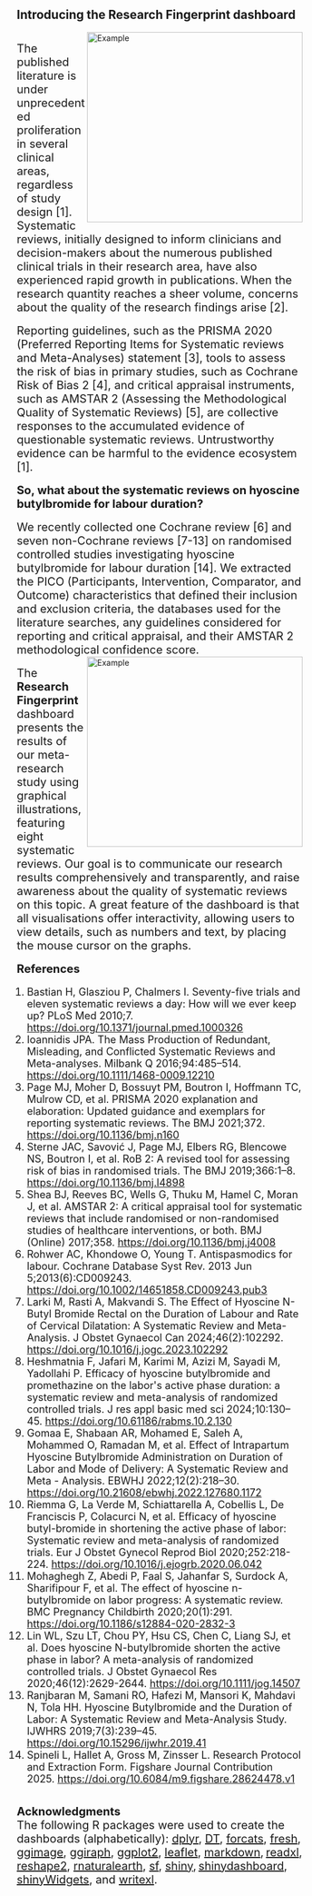 ## Introducing the Research Fingerprint dashboard 

<img src="stork_with_baby.jpg" alt="Example" width="380" height="335" align="right"/>
<br>
<span style="font-size: 20px;">The published literature is under unprecedented proliferation in several clinical areas, regardless of study design [1].</span> 
<span style="font-size: 20px;">Systematic reviews, initially designed to inform clinicians and decision-makers about the numerous published clinical trials in their research area, 
have also experienced rapid growth in publications.</span> 
<span style="font-size: 20px;">When the research quantity reaches a sheer volume, concerns about the quality of the research findings arise [2].</span> 
<br><br>
<span style="font-size: 20px;">Reporting guidelines, such as the PRISMA 2020 (Preferred Reporting Items for Systematic reviews and Meta-Analyses) statement [3], 
tools to assess the risk of bias in primary studies, such as Cochrane Risk of Bias 2 [4], and critical appraisal instruments, 
such as AMSTAR 2 (Assessing the Methodological Quality of Systematic Reviews) [5], are collective responses to the accumulated evidence of questionable systematic reviews. 
Untrustworthy evidence can be harmful to the evidence ecosystem [1].</span>  
<br><br>
<span style="font-size: 20px;"><strong>So, what about the systematic reviews on hyoscine butylbromide for labour duration?</strong></span> 
<br><br>
<span style="font-size: 20px;">We recently collected one Cochrane review [6] and seven non-Cochrane reviews [7-13] on randomised controlled studies investigating hyoscine butylbromide for labour duration [14]. 
We extracted the PICO (Participants, Intervention, Comparator, and Outcome) characteristics that defined their inclusion and exclusion criteria, the databases used for the literature searches, 
any guidelines considered for reporting and critical appraisal, and their AMSTAR 2 methodological confidence score.</span> 
<br>
<img src="mother_baby.png" alt="Example" width="380" height="335" align="right"/>
<br>
<span style="font-size: 20px;">The <strong>Research Fingerprint</strong> dashboard presents the results of our meta-research study using graphical illustrations, featuring eight systematic reviews. 
Our goal is to communicate our research results comprehensively and transparently, and raise awareness about the quality of systematic reviews on this topic. 
A great feature of the dashboard is that all visualisations offer interactivity, allowing users to view details, such as numbers and text, by placing the mouse cursor on the graphs.</span> 
<br><br>
<span style="font-size: 20px;"><strong>References</strong></span> 
<br>
<ol style="font-size: 18px; margin-left: 0; padding-left: 18px;">
<li>Bastian H, Glasziou P, Chalmers I. Seventy-five trials and eleven systematic reviews a day: How will we ever keep up? PLoS Med 2010;7. <a href="https://doi.org/10.1371/journal.pmed.1000326">https://doi.org/10.1371/journal.pmed.1000326</a></li>
<li>Ioannidis JPA. The Mass Production of Redundant, Misleading, and Conflicted Systematic Reviews and Meta-analyses. Milbank Q 2016;94:485–514. <a href="https://doi.org/10.1111/1468-0009.12210">https://doi.org/10.1111/1468-0009.12210</a></li>
<li>Page MJ, Moher D, Bossuyt PM, Boutron I, Hoffmann TC, Mulrow CD, et al. PRISMA 2020 explanation and elaboration: Updated guidance and exemplars for reporting systematic reviews. The BMJ 2021;372. <a href="https://doi.org/10.1136/bmj.n160">https://doi.org/10.1136/bmj.n160</a></li>
<li>Sterne JAC, Savović J, Page MJ, Elbers RG, Blencowe NS, Boutron I, et al. RoB 2: A revised tool for assessing risk of bias in randomised trials. The BMJ 2019;366:1–8. <a href="https://doi.org/10.1136/bmj.l4898">https://doi.org/10.1136/bmj.l4898</a></li>
<li>Shea BJ, Reeves BC, Wells G, Thuku M, Hamel C, Moran J, et al. AMSTAR 2: A critical appraisal tool for systematic reviews that include randomised or non-randomised studies of healthcare interventions, or both. BMJ (Online) 2017;358. <a href="https://doi.org/10.1136/bmj.j4008">https://doi.org/10.1136/bmj.j4008</a></li>
<li>Rohwer AC, Khondowe O, Young T. Antispasmodics for labour. Cochrane Database Syst Rev. 2013 Jun 5;2013(6):CD009243. <a href="https://doi.org/10.1002/14651858.CD009243.pub3">https://doi.org/10.1002/14651858.CD009243.pub3</a></li>
<li>Larki M, Rasti A, Makvandi S. The Effect of Hyoscine N-Butyl Bromide Rectal on the Duration of Labour and Rate of Cervical Dilatation: A Systematic Review and Meta-Analysis. J Obstet Gynaecol Can 2024;46(2):102292. <a href="https://doi.org/10.1016/j.jogc.2023.102292">https://doi.org/10.1016/j.jogc.2023.102292</a></li>
<li>Heshmatnia F, Jafari M, Karimi M, Azizi M, Sayadi M, Yadollahi P. Efficacy of hyoscine butylbromide and promethazine on the labor's active phase duration: a systematic review and meta-analysis of randomized controlled trials. J res appl basic med sci 2024;10:130–45. <a href="https://doi.org/10.61186/rabms.10.2.130">https://doi.org/10.61186/rabms.10.2.130</a></li>
<li>Gomaa E, Shabaan AR, Mohamed E, Saleh A, Mohammed O, Ramadan M, et al. Effect of Intrapartum Hyoscine Butylbromide Administration on Duration of Labor and Mode of Delivery: A Systematic Review and Meta - Analysis. EBWHJ 2022;12(2):218–30. <a href="https://doi.org/10.21608/ebwhj.2022.127680.1172">https://doi.org/10.21608/ebwhj.2022.127680.1172</a></li>
<li>Riemma G, La Verde M, Schiattarella A, Cobellis L, De Franciscis P, Colacurci N, et al. Efficacy of hyoscine butyl-bromide in shortening the active phase of labor: Systematic review and meta-analysis of randomized trials. Eur J Obstet Gynecol Reprod Biol 2020;252:218-224. <a href="https://doi.org/10.1016/j.ejogrb.2020.06.042">https://doi.org/10.1016/j.ejogrb.2020.06.042</a></li>
<li>Mohaghegh Z, Abedi P, Faal S, Jahanfar S, Surdock A, Sharifipour F, et al. The effect of hyoscine n- butylbromide on labor progress: A systematic review. BMC Pregnancy Childbirth 2020;20(1):291. <a href="https://doi.org/10.1186/s12884-020-2832-3">https://doi.org/10.1186/s12884-020-2832-3</a></li>
<li>Lin WL, Szu LT, Chou PY, Hsu CS, Chen C, Liang SJ, et al. Does hyoscine N-butylbromide shorten the active phase in labor? A meta-analysis of randomized controlled trials. J Obstet Gynaecol Res 2020;46(12):2629-2644. <a href="https://doi.org/10.1111/jog.14507">https://doi.org/10.1111/jog.14507</a></li>
<li>Ranjbaran M, Samani RO, Hafezi M, Mansori K, Mahdavi N, Tola HH. Hyoscine Butylbromide and the Duration of Labor: A Systematic Review and Meta-Analysis Study. IJWHRS 2019;7(3):239–45. <a href="https://doi.org/10.15296/ijwhr.2019.41">https://doi.org/10.15296/ijwhr.2019.41</a></li>
<li>Spineli L, Hallet A, Gross M, Zinsser L. Research Protocol and Extraction Form. Figshare Journal Contribution 2025. <a href="https://doi.org/10.6084/m9.figshare.28624478.v1">https://doi.org/10.6084/m9.figshare.28624478.v1</a></li>
</ol>
<br>
<span style="font-size: 20px;"><strong>Acknowledgments</strong></span> 
<br>
<span style="font-size: 20px;">The following R packages were used to create the dashboards (alphabetically): <a href="https://CRAN.R-project.org/package=dplyr">dplyr</a>, <a href="https://CRAN.R-project.org/package=DT">DT</a>, <a href="https://CRAN.R-project.org/package=forcats">forcats</a>, <a href="https://CRAN.R-project.org/package=fresh">fresh</a>,</span> 
<span style="font-size: 20px;"><a href="https://CRAN.R-project.org/package=ggimage">ggimage</a>, <a href="https://CRAN.R-project.org/package=ggiraph">ggiraph</a>, <a href="https://CRAN.R-project.org/package=ggplot2">ggplot2</a>, <a href="https://CRAN.R-project.org/package=leaflet">leaflet</a>, <a href="https://CRAN.R-project.org/package=markdown">markdown</a>,</span> 
<span style="font-size: 20px;"><a href="https://CRAN.R-project.org/package=readxl">readxl</a>, <a href="https://CRAN.R-project.org/package=reshape2">reshape2</a>, <a href="https://CRAN.R-project.org/package=rnaturalearth">rnaturalearth</a>, <a href="https://CRAN.R-project.org/package=sf">sf</a>, <a href="https://CRAN.R-project.org/package=shiny">shiny</a>,</span>  
<span style="font-size: 20px;"><a href="https://CRAN.R-project.org/package=shinydashboard">shinydashboard</a>, <a href="https://CRAN.R-project.org/package=shinyWidgets">shinyWidgets</a>, and <a href="https://CRAN.R-project.org/package=writexl">writexl</a>.</span> 
<br><br>
<!---<span style="font-size: 20px;">Loukia M Spineli, Patricia Könneker, Anne Christina Hallet, Anne Christine Manawa Nougho, Lotte ten Brinke, Hanna Gehling, Mechthild M Gross and Laura A Zinsser contributed to the data extraction.</span>--->
<!---<br><br> --->
<!---<span style="font-size: 20px;">Loukia M Spineli and Anna Bludau performed the critical appraisal with the AMSTAR 2 tool.</span> --->